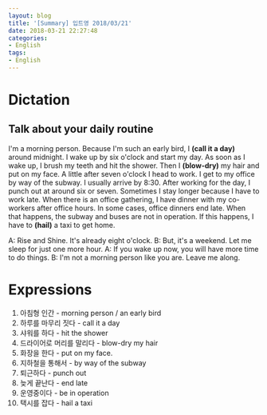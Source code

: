 ```yaml
---
layout: blog
title: '[Summary] 입트영 2018/03/21'
date: 2018-03-21 22:27:48
categories:
- English
tags:
- English
---
```


# Dictation
## Talk about your daily routine

I'm a morning person. Because I'm such an early bird, I **(call it a day)** around midnight. I wake up by six o'clock and start my day. As soon as I wake up, I brush my teeth and hit the shower. Then I **(blow-dry)** my hair and put on my face. A little after seven o'clock I head to work. I get to my office by way of the subway. I usually arrive by 8:30. After working for the day, I punch out at around six or seven. Sometimes I stay longer because I have to work late. When there is an office gathering, I have dinner with my co-workers after office hours. In some cases, office dinners end late. When that happens, the subway and buses are not in operation. If this happens, I have to **(hail)** a taxi to get home.

A: Rise and Shine. It's already eight o'clock.
B: But, it's a weekend. Let me sleep for just one more hour.
A: If you wake up now, you will have more time to do things.
B: I'm not a morning person like you are. Leave me along.


# Expressions
1. 아침형 인간 - morning person / an early bird
1. 하루를 마무리 짓다 - call it a day
1. 샤워를 하다 - hit the shower
1. 드라이어로 머리를 말리다 - blow-dry my hair
1. 화장을 한다 - put on my face.
1. 지하철을 통해서 - by way of the subway
1. 퇴근하다 - punch out
1. 늦게 끝난다 - end late
1. 운영중이다 - be in operation
1. 택시를 잡다 - hail a taxi

